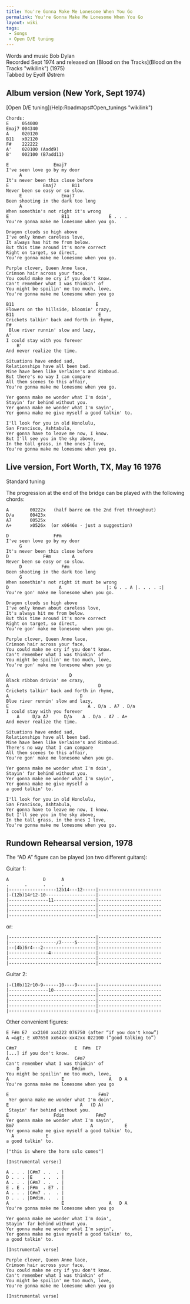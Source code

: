```yaml
---
title: You're Gonna Make Me Lonesome When You Go
permalink: You're Gonna Make Me Lonesome When You Go
layout: wiki
tags:
 - Songs
 - Open D/E tuning
---
```


Words and music Bob Dylan  
Recorded Sept 1974 and released on [Blood on the
Tracks](Blood on the Tracks "wikilink") (1975)  
Tabbed by Eyolf Østrem

<h2 class="songversion">
Album version (New York, Sept 1974)

</h2>
[Open D/E tuning](Help:Roadmaps#Open_tunings "wikilink")

    Chords:
    E     054000
    Emaj7 004340
    A     020120
    B11   x02120
    F#    222222
    A'    020100 (Aadd9)
    B'    002100 (B7add11)

    E                 Emaj7
    I've seen love go by my door
         A
    It's never been this close before
    E             Emaj7      B11
    Never been so easy or so slow.
         E               Emaj7
    Been shooting in the dark too long
         A
    When somethin's not right it's wrong
    E                    B11               E . . .
    You're gonna make me lonesome when you go.

    Dragon clouds so high above
    I've only known careless love,
    It always has hit me from below.
    But this time around it's more correct
    Right on target, so direct,
    You're gonna make me lonesome when you go.

    Purple clover, Queen Anne lace,
    Crimson hair across your face,
    You could make me cry if you don't know.
    Can't remember what I was thinkin' of
    You might be spoilin' me too much, love,
    You're gonna make me lonesome when you go

    B11                               E
    Flowers on the hillside, bloomin' crazy,
    B11                                E
    Crickets talkin' back and forth in rhyme,
    F#
     Blue river runnin' slow and lazy,
    A'
    I could stay with you forever
        B'
    And never realize the time.

    Situations have ended sad,
    Relationships have all been bad.
    Mine have been like Verlaine's and Rimbaud.
    But there's no way I can compare
    All them scenes to this affair,
    You're gonna make me lonesome when you go.

    Yer gonna make me wonder what I'm doin',
    Stayin' far behind without you.
    Yer gonna make me wonder what I'm sayin',
    Yer gonna make me give myself a good talkin' to.

    I'll look for you in old Honolulu,
    San Francisco, Ashtabula,
    Yer gonna have to leave me now, I know.
    But I'll see you in the sky above,
    In the tall grass, in the ones I love,
    You're gonna make me lonesome when you go.

<h2 class="songversion">
Live version, Fort Worth, TX, May 16 1976

</h2>
Standard tuning

The progression at the end of the bridge can be played with the
following chords:

    A        00222x   (half barre on the 2nd fret throughout)
    D/a      00423x
    A7       00525x
    A+       x0526x  (or x0646x - just a suggestion)

    D                 F#m
    I've seen love go by my door
         G
    It's never been this close before
    D             F#m        A
    Never been so easy or so slow.
         D               F#m
    Been shooting in the dark too long
         G
    When somethin's not right it must be wrong
    D                   A                 |: G . . A |. . . . :|
    You're gon' make me lonesome when you go.

    Dragon clouds so high above
    I've only known about careless love,
    It's always hit me from below.
    But this time around it's more correct
    Right on target, so direct,
    You're gon' make me lonesome when you go.

    Purple clover, Queen Anne lace,
    Crimson hair across your face,
    You could make me cry if you don't know.
    Can't remember what I was thinkin' of
    You might be spoilin' me too much, love,
    You're gon' make me lonesome when you go

    A                       D
    Black ribbon drivin' me crazy,
    A                                  D
    Crickets talkin' back and forth in rhyme,
    A                           D
    Blue river runnin' slow and lazy,
    E                              A . D/a . A7 . D/a
    I could stay with you forever
        A     D/a A7      D/a    A . D/a . A7 . A+
    And never realize the time.

    Situations have ended sad,
    Relationships have all been bad.
    Mine have been like Verlaine's and Rimbaud.
    There's no way that I can compare
    All them scenes to this affair,
    You're gon' make me lonesome when you go.

    Yer gonna make me wonder what I'm doin',
    Stayin' far behind without you.
    Yer gonna make me wonder what I'm sayin',
    Yer gonna make me give myself a
    a good talkin' to.

    I'll look for you in old Honolulu,
    San Francisco, Ashtabula,
    Yer gonna have to leave me now, I know.
    But I'll see you in the sky above,
    In the tall grass, in the ones I love,
    You're gonna make me lonesome when you go.

<h2 class="songversion">
Rundown Rehearsal version, 1978

</h2>
The “AD A” figure can be played (on two different guitars):

Guitar 1:

    A             D      A
    .      .      .      .
    |------------------12b14---12-----|------------------------
    |-(12b)14r12-10-------------------|------------------------
    |---------------11----------------|------------------------
    |---------------------------------|------------------------
    |---------------------------------|------------------------
    |---------------------------------|------------------------

or:

    |---------------------------------|------------------------
    |------------------/7-----5-------|------------------------
    |--(4b)6r4---2--------------------|------------------------
    |---------------4-----------------|------------------------
    |---------------------------------|------------------------
    |---------------------------------|------------------------

Guitar 2:

    |-(10b)12r10-9------10----9-------|------------------------
    |---------------10----------------|------------------------
    |---------------------------------|------------------------
    |---------------------------------|------------------------
    |---------------------------------|------------------------
    |---------------------------------|------------------------

Other convenient figures:

    E F#m E7  xx2100 xx4222 076750 (after “if you don't know”)
    A =&gt; E x07650 xx64xx-xx42xx 022100 (“good talking to”)

    C#m7                      E  F#m  E7
    [...] if you don't know.
    A                         C#m7
    Can't remember what I was thinkin' of
        D                    D#dim
    You might be spoilin' me too much, love,
    A                    E                 A   D A
    You're gonna make me lonesome when you go

    E                                  F#m7
     Yer gonna make me wonder what I'm doin',
    E                           A   (D A)
     Stayin' far behind without you.
    E                 Fdim            F#m7
    Yer gonna make me wonder what I'm sayin',
    Bm7                             A            E
    Yer gonna make me give myself a good talkin' to,
      A            E
    a good talkin' to.

    ["this is where the horn solo comes"]

    [Instrumental verse:]

    A . . . |C#m7 . .  . |
    D . . . |E    . .  . |
    A . . . |C#m7 . .  . |
    E . E . |F#m  . E7 . |
    A . . . |C#m7 . .  . |
    D . . . |D#dim. .  . |
    A                    E                 A   D A
    You're gonna make me lonesome when you go

    Yer gonna make me wonder what I'm doin',
    Stayin' far behind without you.
    Yer gonna make me wonder what I'm sayin',
    Yer gonna make me give myself a good talkin' to,
    a good talkin' to.

    [Instrumental verse]

    Purple clover, Queen Anne lace,
    Crimson hair across your face,
    You could make me cry if you don't know.
    Can't remember what I was thinkin' of
    You might be spoilin' me too much, love,
    You're gonna make me lonesome when you go

    [Instrumental verse]
